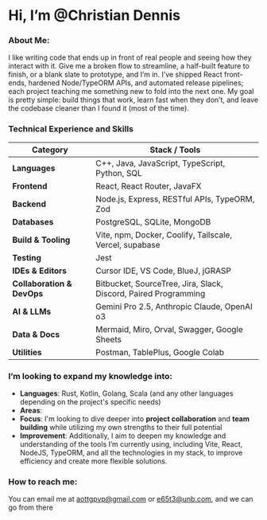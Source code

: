 # Hi, I’m @Christian Dennis

### About Me:
I like writing code that ends up in front of real people and seeing how they interact with it. Give me a broken flow to streamline, a half-built feature to finish, or a blank slate to prototype, and I’m in. I’ve shipped React front-ends, hardened Node/TypeORM APIs, and automated release pipelines; each project teaching me something new to fold into the next one. My goal is pretty simple: build things that work, learn fast when they don’t, and leave the codebase cleaner than I found it (most of the time).


### Technical Experience and Skills

| Category | Stack / Tools |
| --- | --- |
| **Languages** | C++, Java, JavaScript, TypeScript, Python, SQL |
| **Frontend** | React, React Router, JavaFX |
| **Backend** | Node.js, Express, RESTful APIs, TypeORM, Zod |
| **Databases** | PostgreSQL, SQLite, MongoDB |
| **Build & Tooling** | Vite, npm, Docker, Coolify, Tailscale, Vercel, supabase |
| **Testing** | Jest |
| **IDEs & Editors** | Cursor IDE, VS Code, BlueJ, jGRASP |
| **Collaboration & DevOps** | Bitbucket, SourceTree, Jira, Slack, Discord, Paired Programming |
| **AI & LLMs** | Gemini Pro 2.5, Anthropic Claude, OpenAI o3 |
| **Data & Docs** | Mermaid, Miro, Orval, Swagger, Google Sheets |
| **Utilities** | Postman, TablePlus, Google Colab |

### I’m looking to expand my knowledge into:
- **Languages**: Rust, Kotlin, Golang, Scala (and any other languages depending on the project's specific needs)
- **Areas**: 
- **Focus**: I'm looking to dive deeper into **project collaboration** and **team building** while utilizing my own strengths to their full potential
- **Improvement**: Additionally, I aim to deepen my knowledge and understanding of the tools I’m currently using, including Vite, React, NodeJS, TypeORM, and all the technologies in my stack, to improve efficiency and create more flexible solutions.

### How to reach me:
You can email me at [aottgpvp@gmail.com](mailto:aottgpvp@gmail.com) or [e65t3@unb.com](mailto:e65t3@unb.com), and we can go from there
